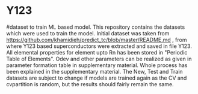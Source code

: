 # Y123
#dataset to train ML based model.
This repository contains the datasets which were used to train the model.
Initial dataset was taken from https://github.com/khamidieh/predict_tc/blob/master/README.md , from where Y123 based superconductors were extracted and saved in file Y123.
All elemental properties for element upto Rn has been stored in "Periodic Table of Elements".
Odev and other parameters can be realized as given in parameter formation table in supplementary material.
Whole process has been explained in the supplementary material.
The New, Test and Train datasets are subject to change if models are trained again as the CV  and cvpartition is random, but the results should fairly remain the same.
